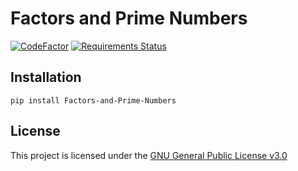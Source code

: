 # Factors and Prime Numbers
[![CodeFactor](https://www.codefactor.io/repository/github/harens/factors-and-prime-numbers/badge/master)](https://www.codefactor.io/repository/github/harens/factors-and-prime-numbers/overview/master) [![Requirements Status](https://requires.io/github/harens/Factors-and-Prime-Numbers/requirements.svg?branch=master)](https://requires.io/github/harens/Factors-and-Prime-Numbers/requirements/?branch=master)

## Installation
```
pip install Factors-and-Prime-Numbers
```

## License

This project is licensed under the [GNU General Public License v3.0](https://github.com/harens/Factors-and-Prime-Numbers/blob/master/LICENSE)